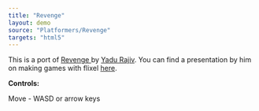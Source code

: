 ```yaml
---
title: "Revenge"
layout: demo
source: "Platformers/Revenge"
targets: "html5"
---
```


This is a port of [Revenge ](https://github.com/yadurajiv/revenge)by [Yadu Rajiv](https://github.com/yadurajiv). You can find a presentation by him on making games with flixel [here](http://www.slideshare.net/yadurajiv/making-games-with-flixel).

**Controls:**

Move - WASD or arrow keys